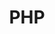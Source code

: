 ---
extends: _layouts.tag
section: content
title: PHP
description: Подборка статей про PHP, примеры решений, обзор новинок
image: /assets/images/cover/php.jpg
---